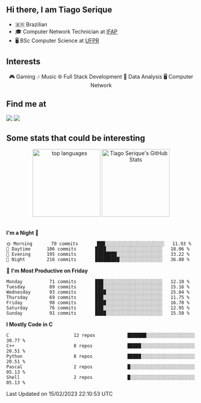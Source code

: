 
<h2> Hi there, I am Tiago Serique</h2>

<div>
	<ul>
		<li>🇧🇷 Brazilian</li>
		<li>🎓 Computer Network Technician at <a href="https://www.ifap.edu.br/">IFAP</a></li>
		<li>🖥️ BSc Computer Science at <a href="https://www.ufpr.br/portalufpr/">UFPR</a></li>
	</ul>
</div>


<h2>Interests</h2>

<div align="center">
	🎮 Gaming 🎶 Music 🌐 Full Stack Development 🎲 Data Analysis 🖥️ Computer Network
</div>

<h2>Find me at</h2>

<div>
	<a href="https://www.linkedin.com/in/tiago-serique"><img src="https://img.shields.io/badge/LinkedIn-0077B5?style=for-the-badge&logo=linkedin&logoColor=white"></a>
	<a href="https://www.instagram.com/tiago.serique/"><img src="https://img.shields.io/badge/Instagram-E4405F?style=for-the-badge&logo=instagram&logoColor=white"></a>
</div>

<h2>Some stats that could be interesting</h2>

<div align="center">
	<img height="180em" src="https://tiagoserique.vercel.app/api/top-langs/?layout=compact&theme=tokyonight&username=tiagoserique&langs_count=10&hide=makefile&exclude_repo=vim-mods" alt="top languages">
	<img height="180em" src="https://tiagoserique.vercel.app/api?username=tiagoserique&count_private=true&show_icons=true&theme=tokyonight&include_all_commits=true" alt="Tiago Serique's GitHub Stats">
</div> 

<br>

<!--START_SECTION:waka-->
**I'm a Night 🦉** 

```text
🌞 Morning       70 commits       ███░░░░░░░░░░░░░░░░░░░░░░   11.93 % 
🌆 Daytime      106 commits       ████░░░░░░░░░░░░░░░░░░░░░   18.06 % 
🌃 Evening      195 commits       ████████░░░░░░░░░░░░░░░░░   33.22 % 
🌙 Night        216 commits       █████████░░░░░░░░░░░░░░░░   36.80 % 

```
📅 **I'm Most Productive on Friday** 

```text
Monday          71 commits       ███░░░░░░░░░░░░░░░░░░░░░░   12.10 % 
Tuesday         89 commits       ███░░░░░░░░░░░░░░░░░░░░░░   15.16 % 
Wednesday       93 commits       ████░░░░░░░░░░░░░░░░░░░░░   15.84 % 
Thursday        69 commits       ███░░░░░░░░░░░░░░░░░░░░░░   11.75 % 
Friday          98 commits       ████░░░░░░░░░░░░░░░░░░░░░   16.70 % 
Saturday        76 commits       ███░░░░░░░░░░░░░░░░░░░░░░   12.95 % 
Sunday          91 commits       ████░░░░░░░░░░░░░░░░░░░░░   15.50 % 

```


**I Mostly Code in C** 

```text
C                        12 repos            ███████░░░░░░░░░░░░░░░░░░   30.77 % 
C++                      8 repos             █████░░░░░░░░░░░░░░░░░░░░   20.51 % 
Python                   8 repos             █████░░░░░░░░░░░░░░░░░░░░   20.51 % 
Pascal                   2 repos             █░░░░░░░░░░░░░░░░░░░░░░░░   05.13 % 
Shell                    2 repos             █░░░░░░░░░░░░░░░░░░░░░░░░   05.13 % 

```



 Last Updated on 15/02/2023 22:10:53 UTC
<!--END_SECTION:waka-->

